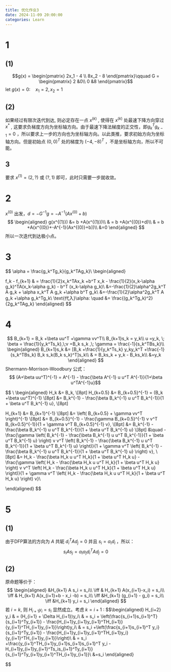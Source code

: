 ```yaml
---
title: 优化作业3
date: 2024-11-09 20:00:00
categories: Learn
---
```

# 1
##  (1)
$$g(x) = \begin{pmatrix} 2x_1 - 4 \\ 8x_2 - 8 \end{pmatrix}\qquad G = \begin{pmatrix} 2 &0\\ 0 &8 \end{pmatrix}$$
let $g(x) = 0 :\quad x_1 = 2, x_2 =1$

## (2)
如果经过有限次迭代到达, 则必定存在一点 $x^{(k)}$ , 使得在 $x^{(k)}$ 处最速下降方向穿过 $x^*$ ,  这要求负梯度方向为坐标轴方向。由于最速下降法梯度的正交性，即$g_k^Tg_{k-1} = 0$ ，所以要求上一步的方向也为坐标轴方向。以此类推，要求初始方向为坐标轴方向。但是初始点 $(0,0)^T$ 处的梯度为 $(-4,-8)^T$ ，不是坐标轴方向，所以不可能。

## 3
要求 $x^{(1)} = (2,?)$ 或 $(?,1)$ 即可，此时只需要一步就收敛。

# 2
$x^{(0)}$ 出发，$d = -G^{-1}g = -A^{-1}(Ax^{(0)}+b)$
$$
\begin{aligned}
g(x^{(1)}) &= b +A(x^{(1)})\\
& = b +A(x^{(0)}+d)\\
& = b +A(x^{(0)}+-A^{-1}(Ax^{(0)}+b))\\
&=0
\end{aligned}
$$
所以一次迭代到达极小点。

# 3

$$
\alpha = \frac{g_k^Tg_k}{g_k^TAg_k}\\
\begin{aligned}

f_k - f_{k+1} & = \frac{1}{2}x_k^TAx_k +b^T x_k - \frac{1}{2}(x_k-\alpha g_k)^TA(x_k-\alpha g_k) - b^T (x_k-\alpha g_k)\\
&=-\frac{1}{2}\alpha^2g_k^T A g_k + \alpha x_k^T A g_k +\alpha b^T g_k\\
&=-\frac{1}{2}\alpha^2g_k^T A g_k +\alpha g_k^Tg_k\\
\text{代入}\alpha: \quad &= \frac{(g_k^Tg_k)^2}{2g_k^TAg_k}
\end{aligned}
$$

# 4
$$
B_{k+1} = B_k +\beta uu^T +\gamma vv^T\\
B_{k+1}s_k = y_k\\
u =y_k, \; \beta = \frac{1}{y_k^Ts_k},\;v =B_k s_k ,\; \gamma = \frac{-1}{s_k^TBs_k}\\
\begin{aligned}
B_{k+1}s_k &= [B_k +\frac{1}{y_k^Ts_k} y_ky_k^T +\frac{-1}{s_k^TBs_k} B_k s_k(B_k s_k)^T]s_k\\
& = B_ks_k + y_k - B_ks_k\\
&=y_k
\end{aligned}
$$
Shermann-Morrison-Woodbury 公式：
$$
(A+\beta uu^T)^{-1} = A^{-1} - \frac{\beta A^{-1} u u^T A^{-1}}{1+\beta u^TA^{-1}u}$$

$$
\\
\begin{aligned}
H_k &= B_k, \\[8pt]
H_{k+0.5} &= B_{k+0.5}^{-1} = (B_k +\beta uu^T)^{-1} \\[8pt]
&= B_k^{-1} - \frac{\beta B_k^{-1} u u^T B_k^{-1}}{1 + \beta u^T B_k^{-1} u}, \\[8pt]



H_{k+1} &= B_{k+1}^{-1} \\[8pt]
&= \left( B_{k+0.5} + \gamma vv^T \right)^{-1} \\[8pt]
&= B_{k+0.5}^{-1} - \frac{\gamma B_{k+0.5}^{-1} v v^T B_{k+0.5}^{-1}}{1 + \gamma v^T B_{k+0.5}^{-1} v}, \\[8pt]
&= B_k^{-1} - \frac{\beta B_k^{-1} u u^T B_k^{-1}}{1 + \beta u^T B_k^{-1} u} \\[8pt]
&\quad - \frac{\gamma \left( B_k^{-1} - \frac{\beta B_k^{-1} u u^T B_k^{-1}}{1 + \beta u^T B_k^{-1} u} \right) v v^T \left( B_k^{-1} - \frac{\beta B_k^{-1} u u^T B_k^{-1}}{1 + \beta u^T B_k^{-1} u} \right)}{1 + \gamma v^T \left( B_k^{-1} - \frac{\beta B_k^{-1} u u^T B_k^{-1}}{1 + \beta u^T B_k^{-1} u} \right) v}, \\[8pt]
&= H_k - \frac{\beta H_k u u^T H_k}{1 + \beta u^T H_k u} - \frac{\gamma \left( H_k - \frac{\beta H_k u u^T H_k}{1 + \beta u^T H_k u} \right) v v^T \left( H_k - \frac{\beta H_k u u^T H_k}{1 + \beta u^T H_k u} \right)}{1 + \gamma v^T \left( H_k - \frac{\beta H_k u u^T H_k}{1 + \beta u^T H_k u} \right) v}\\

\end{aligned}
$$

# 5
## (1)
由于DFP算法的方向为 $A$ 共轭 $d_i^TAd_j =0$ 并且 $s_i = \alpha_i d_i$ ，所以：
$$
s_iAs_j = \alpha_i\alpha_j d_i^TAd_j =0 
$$

## (2)
原命题等价于：
$$  
\begin{aligned}
&H_{k+1} A s_i = s_i\\
\iff & H_{k+1} A(x_{i+1}-x_i) = s_i\\
\iff & H_{k+1} A(x_{i+1}+b - x_i -b) = s_i\\
\iff &H_{k+1} (g_{i+1} - g_i) = s_i\\
\iff &H_{k+1} y_i = s_i
\end{aligned}
$$
若 $i = k$, 则 $H_{i+1} y_i = s_i$ 显然成立。考虑 $k=i+1$ :
$$\begin{aligned}
H_{i+2} y_i & = (H_{i+1} + \Delta H_{i+1})y_i\\
& = s_i + \left(\frac{s_{i+1}s_{i+1}^T}{s_{i+1}^Ty_{i+1}} - \frac{H_{i+1}y_{i+1}y_{i+1}^TH_{i+1}}{y_{i+1}^TH_{i+1}y_{i+1}}\right)y_i\\
& = s_i +\left(\frac{s_{i+1}s_{i+1}^T y_i}{s_{i+1}^Ty_{i+1}} - \frac{H_{i+1}y_{i+1}y_{i+1}^TH_{i+1}y_i}{y_{i+1}^TH_{i+1}y_{i+1}}\right)\\
& = s_i +\frac{y_{i+1}^TH_{i+1}y_{i+1}s_{i+1}s_{i+1}^T y_i - H_{i+1}y_{i+1}y_{i+1}^Ts_is_{i+1}^Ty_{i+1}}{s_{i+1}^Ty_{i+1}y_{i+1}^TH_{i+1}y_{i+1}}\\
&=s_i
\end{aligned}


$$